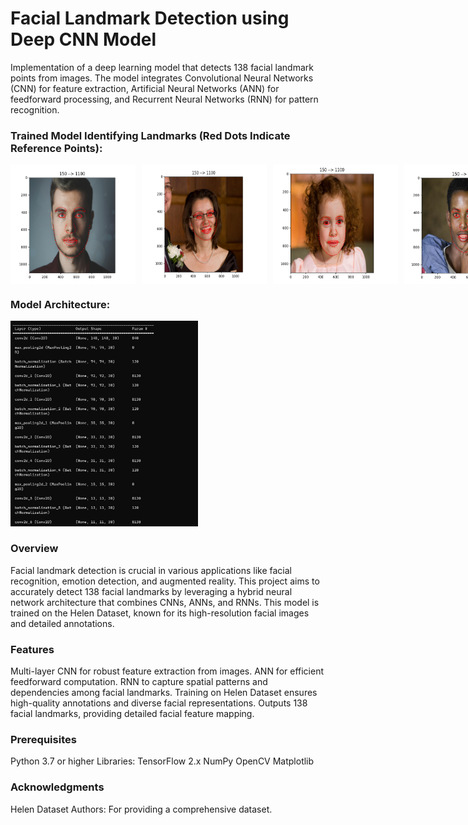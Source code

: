 # Facial Landmark Detection using Deep CNN Model
Implementation of a deep learning model that detects 138 facial landmark points from images. 
The model integrates Convolutional Neural Networks (CNN) for feature extraction, Artificial Neural Networks (ANN) for feedforward processing, and Recurrent Neural Networks (RNN) for pattern recognition. 

### Trained Model Identifying Landmarks (Red Dots Indicate Reference Points):
<div style="display: flex; gap: 10px;">
    <img src="./assets/1.png" style="width: 200px;" alt="Image 1">
    <img src="./assets/2.png" style="width: 200px;" alt="Image 2">
    <img src="./assets/3.png" style="width: 200px;" alt="Image 3">
    <img src="./assets/4.png" style="width: 200px;" alt="Image 4">
    <img src="./assets/5.png" style="width: 200px;" alt="Image 5">
    <img src="./assets/6.png" style="width: 200px;" alt="Image 6">
    <img src="./assets/7.png" style="width: 200px;" alt="Image 7">
</div>

### Model Architecture:
<img src="./assets/architecture.png" style="width: 300px;" alt="Model Architecture">

### Overview
Facial landmark detection is crucial in various applications like facial recognition, emotion detection, and augmented reality. This project aims to accurately detect 138 facial landmarks by leveraging a hybrid neural network architecture that combines CNNs, ANNs, and RNNs.
This model is trained on the Helen Dataset, known for its high-resolution facial images and detailed annotations.

### Features
Multi-layer CNN for robust feature extraction from images.
ANN for efficient feedforward computation.
RNN to capture spatial patterns and dependencies among facial landmarks.
Training on Helen Dataset ensures high-quality annotations and diverse facial representations.
Outputs 138 facial landmarks, providing detailed facial feature mapping.


### Prerequisites
Python 3.7 or higher
Libraries:
TensorFlow 2.x
NumPy
OpenCV
Matplotlib

### Acknowledgments
Helen Dataset Authors: For providing a comprehensive dataset.